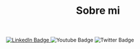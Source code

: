 <!DOCTYPE html>
<html>
<head>
    <meta charset="utf-8">
    <!-- Cargamos CSS -->
    <link rel="stylesheet" href="estilo.css">
</head>
<body>
    <header id="home" class="cabeceraPagina">
        <h1><b>Sobre mi</b></h1>
    </header>
          <div id="badges">
              <a href="https://www.linkedin.com/in/jose-miguel-gutierrez-hernandez-392261185/">
                <img src="https://img.shields.io/badge/LinkedIn-blue?style=for-the-badge&logo=linkedin&logoColor=white" alt="LinkedIn Badge"/>
              </a>
            <img src="https://img.shields.io/badge/YouTube-red?style=for-the-badge&logo=youtube&logoColor=white" alt="Youtube Badge"/>
            <img src="https://img.shields.io/badge/Twitter-blue?style=for-the-badge&logo=twitter&logoColor=white" alt="Twitter Badge"/>
         </div>
</body>
</html>
